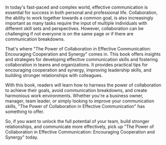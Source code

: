 In today's fast-paced and complex world, effective communication is essential for success in both personal and professional life. Collaboration, the ability to work together towards a common goal, is also increasingly important as many tasks require the input of multiple individuals with different skill sets and perspectives. However, collaboration can be challenging if not everyone is on the same page or if there are communication breakdowns.

That's where "The Power of Collaboration in Effective Communication: Encouraging Cooperation and Synergy" comes in. This book offers insights and strategies for developing effective communication skills and fostering collaboration in teams and organizations. It provides practical tips for encouraging cooperation and synergy, improving leadership skills, and building stronger relationships with colleagues.

With this book, readers will learn how to harness the power of collaboration to achieve their goals, avoid communication breakdowns, and create harmonious work environments. Whether you're a business owner, manager, team leader, or simply looking to improve your communication skills, "The Power of Collaboration in Effective Communication" has something to offer.

So, if you want to unlock the full potential of your team, build stronger relationships, and communicate more effectively, pick up "The Power of Collaboration in Effective Communication: Encouraging Cooperation and Synergy" today.


